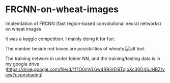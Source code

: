 # FRCNN-on-wheat-images

Implemtation of FRCNN (fast region-based convolutional neural networks) on wheat images

It was a kaggle competition. I mainly doing it for fun. 

The number beside red boxes are posisbilities of wheats
![alt text](http://url/to/img.png)

The training network in under folder NN, and the training/testing data is in my google drive (https://drive.google.com/file/d/1f7O0mVL6w4R93rEIBTqIoXc30D4SJHBZ/view?usp=sharing)
